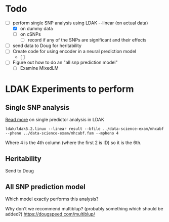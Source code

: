 # Todo
- [ ] perform single SNP analysis using LDAK --linear (on actual data)
  - [x] on dummy data
  - [ ] on cSNPs
    - [ ] record if any of the SNPs are significant and their effects
- [ ] send data to Doug for heritability
- [ ] Create code for using encoder in a neural prediction model
  - [ ] 
- [ ] Figure out how to do an "all snp prediction model"
  - [ ] Examine MixedLM 

# LDAK Experiments to perform


## Single SNP analysis

[Read more](https://dougspeed.com/single-predictor-analysis/) on single predictor analysis in LDAK

```
ldak/ldak5.2.linux --linear result --bfile ../data-science-exam/mhcabf --pheno ../data-science-exam/mhcabf.fam --mpheno 4
```
Where 4 is the 4th column (where the first 2 is ID) so it is the 6th.


## Heritability
Send to Doug



## All SNP prediction model
Which model exactly performs this analysis?

Why don't we recommend multiblup? (probably something which should be added?)
https://dougspeed.com/multiblup/

